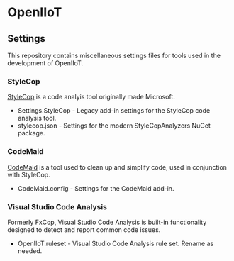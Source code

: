 <h1>OpenIIoT</h1>

## Settings

This repository contains miscellaneous settings files for tools used in the development of OpenIIoT.

### StyleCop

[StyleCop](https://github.com/DotNetAnalyzers/StyleCopAnalyzers) is a code analyis tool originally made Microsoft.

- Settings.StyleCop - Legacy add-in settings for the StyleCop code analysis tool.
- stylecop.json - Settings for the modern StyleCopAnalyzers NuGet package.

### CodeMaid

[CodeMaid](http://www.codemaid.net/) is a tool used to clean up and simplify code, used in conjunction with StyleCop.

- CodeMaid.config - Settings for the CodeMaid add-in.

### Visual Studio Code Analysis

Formerly FxCop, Visual Studio Code Analysis is built-in functionality designed to detect and report common code issues.

- OpenIIoT.ruleset - Visual Studio Code Analysis rule set.  Rename as needed.